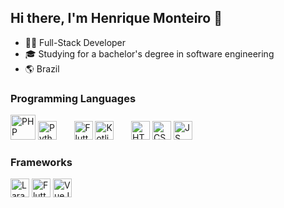 ## Hi there, I'm Henrique Monteiro 👋

- 🧑‍💻 Full-Stack Developer
- 🎓 Studying for a bachelor's degree in software engineering
- 🌎 Brazil

### Programming Languages
<img src="https://github.com/Henrikkee/Henrikkee/assets/24460777/624a2c97-1afd-43fd-8093-781114c7f4a0" alt="PHP" width="40"/>
<img src="https://github.com/Henrikkee/Henrikkee/assets/24460777/d2c58f1c-7485-4098-9580-ab72d36f5ba0" alt="Python" width="30"/>
&nbsp;&nbsp;&nbsp;&nbsp;&nbsp;
<img src="https://github.com/Henrikkee/Henrikkee/assets/24460777/aa5f8306-0041-412b-b2ea-4958acb7336d" alt="Flutter" width="30"/>
<img src="https://github.com/Henrikkee/Henrikkee/assets/24460777/6301dc49-d259-4cf2-b36c-2e2bce83d512" alt="Kotlin" width="30"/>
&nbsp;&nbsp;&nbsp;&nbsp;&nbsp;
<img src="https://github.com/Henrikkee/Henrikkee/assets/24460777/279a45fe-a55f-4f5b-a277-7f0d139ffc63" alt="HTML" width="30" />
<img src="https://github.com/Henrikkee/Henrikkee/assets/24460777/f43fba26-d293-4815-b581-95610c6c9a92" alt="CSS" width="30" />
<img src="https://github.com/Henrikkee/Henrikkee/assets/24460777/c3b0e0c0-a678-47dd-b3af-4a311ad63643" alt="JS" width="30" />

### Frameworks
<img src="https://github.com/Henrikkee/Henrikkee/assets/24460777/596507cd-a816-46dd-ae91-29804f86fd47" alt="Laravel" width="30" />
<img src="https://github.com/Henrikkee/Henrikkee/assets/24460777/7f8aa7fe-e840-4b5e-9ba9-2aebcd37f771" alt="Flutter" width="30" />
<img src="https://github.com/Henrikkee/Henrikkee/assets/24460777/e4963309-eaba-4bfe-910a-cbce670a4173" alt="VueJS" width="30" />
